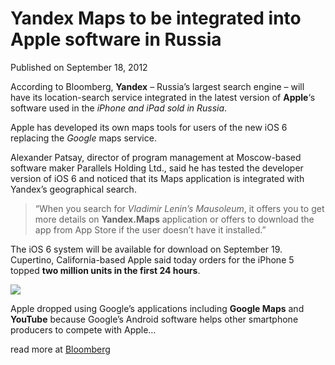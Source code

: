 # Yandex Maps to be integrated into Apple software in Russia

Published on September 18, 2012

According to Bloomberg, **<span class="web_ticker">Yandex</span>** – Russia’s largest search engine – will have its location-search service integrated in the latest version of <span class="web_ticker">**Apple**‘s</span> software used in the *iPhone and iPad sold in Russia*.

Apple has developed its own maps tools for users of the new iOS 6 replacing the *Google* maps service.

Alexander Patsay, director of program management at Moscow-based software maker Parallels Holding Ltd., said he has tested the developer version of iOS 6 and noticed that its Maps application is integrated with Yandex’s geographical search.

> “When you search for *Vladimir Lenin’s Mausoleum*, it offers you to get more details on **Yandex.Maps** application or offers to download the app from App Store if the user doesn’t have it installed.”

The iOS 6 system will be available for download on September 19. Cupertino, California-based Apple said today orders for the iPhone 5 topped **two million units in the first 24 hours**.

![](https://media.tumblr.com/tumblr_mak6c0GZ7Z1rq1qxm.jpg)

Apple dropped using Google’s applications including **Google Maps** and **YouTube** because Google’s Android software helps other smartphone producers to compete with Apple…

read more at [Bloomberg](https://www.bloomberg.com/news/2012-09-17/yandex-map-search-to-be-integrated-into-apple-software-in-russia.html "Ynadex Maps to be integrated into Apple Spftware")
